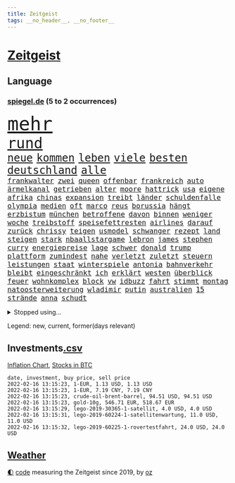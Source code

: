 ```yaml
---
title: Zeitgeist
tags: __no_header__, __no_footer__
---
```


# [Zeitgeist](https://oliz.io/zeitgeist/)

## Language

<h3><a href="https://www.spiegel.de" target="_blank">spiegel.de</a> (5 to 2 occurrences)</h3>
<p style="font-family:monospace">
<span style="font-size:32pt"><a href="news_links.html#mehr" class="current">mehr</a></span>
<br>
<span style="font-size:25pt"><a href="news_links.html#rund" class="current">rund</a></span>
<br>
<span style="font-size:18pt"><a href="news_links.html#neue" class="current">neue</a></span>
<span style="font-size:18pt"><a href="news_links.html#kommen" class="current">kommen</a></span>
<span style="font-size:18pt"><a href="news_links.html#leben" class="current">leben</a></span>
<span style="font-size:18pt"><a href="news_links.html#viele" class="current">viele</a></span>
<span style="font-size:18pt"><a href="news_links.html#besten" class="current">besten</a></span>
<span style="font-size:18pt"><a href="news_links.html#deutschland" class="current">deutschland</a></span>
<span style="font-size:18pt"><a href="news_links.html#alle" class="current">alle</a></span>
<br>
<span style="font-size:12pt"><a href="news_links.html#frankwalter" class="current">frankwalter</a></span>
<span style="font-size:12pt"><a href="news_links.html#zwei" class="current">zwei</a></span>
<span style="font-size:12pt"><a href="news_links.html#queen" class="current">queen</a></span>
<span style="font-size:12pt"><a href="news_links.html#offenbar" class="current">offenbar</a></span>
<span style="font-size:12pt"><a href="news_links.html#frankreich" class="current">frankreich</a></span>
<span style="font-size:12pt"><a href="news_links.html#auto" class="current">auto</a></span>
<span style="font-size:12pt"><a href="news_links.html#ärmelkanal" class="current">ärmelkanal</a></span>
<span style="font-size:12pt"><a href="news_links.html#getrieben" class="current">getrieben</a></span>
<span style="font-size:12pt"><a href="news_links.html#alter" class="current">alter</a></span>
<span style="font-size:12pt"><a href="news_links.html#moore" class="current">moore</a></span>
<span style="font-size:12pt"><a href="news_links.html#hattrick" class="new">hattrick</a></span>
<span style="font-size:12pt"><a href="news_links.html#usa" class="current">usa</a></span>
<span style="font-size:12pt"><a href="news_links.html#eigene" class="current">eigene</a></span>
<span style="font-size:12pt"><a href="news_links.html#afrika" class="current">afrika</a></span>
<span style="font-size:12pt"><a href="news_links.html#chinas" class="current">chinas</a></span>
<span style="font-size:12pt"><a href="news_links.html#expansion" class="new">expansion</a></span>
<span style="font-size:12pt"><a href="news_links.html#treibt" class="current">treibt</a></span>
<span style="font-size:12pt"><a href="news_links.html#länder" class="current">länder</a></span>
<span style="font-size:12pt"><a href="news_links.html#schuldenfalle" class="new">schuldenfalle</a></span>
<span style="font-size:12pt"><a href="news_links.html#olympia" class="current">olympia</a></span>
<span style="font-size:12pt"><a href="news_links.html#medien" class="current">medien</a></span>
<span style="font-size:12pt"><a href="news_links.html#oft" class="current">oft</a></span>
<span style="font-size:12pt"><a href="news_links.html#marco" class="current">marco</a></span>
<span style="font-size:12pt"><a href="news_links.html#reus" class="current">reus</a></span>
<span style="font-size:12pt"><a href="news_links.html#borussia" class="current">borussia</a></span>
<span style="font-size:12pt"><a href="news_links.html#hängt" class="current">hängt</a></span>
<span style="font-size:12pt"><a href="news_links.html#erzbistum" class="current">erzbistum</a></span>
<span style="font-size:12pt"><a href="news_links.html#münchen" class="current">münchen</a></span>
<span style="font-size:12pt"><a href="news_links.html#betroffene" class="current">betroffene</a></span>
<span style="font-size:12pt"><a href="news_links.html#davon" class="current">davon</a></span>
<span style="font-size:12pt"><a href="news_links.html#binnen" class="current">binnen</a></span>
<span style="font-size:12pt"><a href="news_links.html#weniger" class="current">weniger</a></span>
<span style="font-size:12pt"><a href="news_links.html#woche" class="current">woche</a></span>
<span style="font-size:12pt"><a href="news_links.html#treibstoff" class="current">treibstoff</a></span>
<span style="font-size:12pt"><a href="news_links.html#speisefettresten" class="new">speisefettresten</a></span>
<span style="font-size:12pt"><a href="news_links.html#airlines" class="current">airlines</a></span>
<span style="font-size:12pt"><a href="news_links.html#darauf" class="current">darauf</a></span>
<span style="font-size:12pt"><a href="news_links.html#zurück" class="current">zurück</a></span>
<span style="font-size:12pt"><a href="news_links.html#chrissy" class="new">chrissy</a></span>
<span style="font-size:12pt"><a href="news_links.html#teigen" class="new">teigen</a></span>
<span style="font-size:12pt"><a href="news_links.html#usmodel" class="new">usmodel</a></span>
<span style="font-size:12pt"><a href="news_links.html#schwanger" class="current">schwanger</a></span>
<span style="font-size:12pt"><a href="news_links.html#rezept" class="current">rezept</a></span>
<span style="font-size:12pt"><a href="news_links.html#land" class="current">land</a></span>
<span style="font-size:12pt"><a href="news_links.html#steigen" class="current">steigen</a></span>
<span style="font-size:12pt"><a href="news_links.html#stark" class="current">stark</a></span>
<span style="font-size:12pt"><a href="news_links.html#nbaallstargame" class="new">nbaallstargame</a></span>
<span style="font-size:12pt"><a href="news_links.html#lebron" class="current">lebron</a></span>
<span style="font-size:12pt"><a href="news_links.html#james" class="current">james</a></span>
<span style="font-size:12pt"><a href="news_links.html#stephen" class="current">stephen</a></span>
<span style="font-size:12pt"><a href="news_links.html#curry" class="current">curry</a></span>
<span style="font-size:12pt"><a href="news_links.html#energiepreise" class="current">energiepreise</a></span>
<span style="font-size:12pt"><a href="news_links.html#lage" class="current">lage</a></span>
<span style="font-size:12pt"><a href="news_links.html#schwer" class="current">schwer</a></span>
<span style="font-size:12pt"><a href="news_links.html#donald" class="current">donald</a></span>
<span style="font-size:12pt"><a href="news_links.html#trump" class="current">trump</a></span>
<span style="font-size:12pt"><a href="news_links.html#plattform" class="current">plattform</a></span>
<span style="font-size:12pt"><a href="news_links.html#zumindest" class="current">zumindest</a></span>
<span style="font-size:12pt"><a href="news_links.html#nahe" class="current">nahe</a></span>
<span style="font-size:12pt"><a href="news_links.html#verletzt" class="current">verletzt</a></span>
<span style="font-size:12pt"><a href="news_links.html#zuletzt" class="current">zuletzt</a></span>
<span style="font-size:12pt"><a href="news_links.html#steuern" class="current">steuern</a></span>
<span style="font-size:12pt"><a href="news_links.html#leistungen" class="current">leistungen</a></span>
<span style="font-size:12pt"><a href="news_links.html#staat" class="current">staat</a></span>
<span style="font-size:12pt"><a href="news_links.html#winterspiele" class="current">winterspiele</a></span>
<span style="font-size:12pt"><a href="news_links.html#antonia" class="new">antonia</a></span>
<span style="font-size:12pt"><a href="news_links.html#bahnverkehr" class="current">bahnverkehr</a></span>
<span style="font-size:12pt"><a href="news_links.html#bleibt" class="current">bleibt</a></span>
<span style="font-size:12pt"><a href="news_links.html#eingeschränkt" class="current">eingeschränkt</a></span>
<span style="font-size:12pt"><a href="news_links.html#ich" class="current">ich</a></span>
<span style="font-size:12pt"><a href="news_links.html#erklärt" class="current">erklärt</a></span>
<span style="font-size:12pt"><a href="news_links.html#westen" class="current">westen</a></span>
<span style="font-size:12pt"><a href="news_links.html#überblick" class="current">überblick</a></span>
<span style="font-size:12pt"><a href="news_links.html#feuer" class="current">feuer</a></span>
<span style="font-size:12pt"><a href="news_links.html#wohnkomplex" class="new">wohnkomplex</a></span>
<span style="font-size:12pt"><a href="news_links.html#block" class="new">block</a></span>
<span style="font-size:12pt"><a href="news_links.html#vw" class="current">vw</a></span>
<span style="font-size:12pt"><a href="news_links.html#idbuzz" class="current">idbuzz</a></span>
<span style="font-size:12pt"><a href="news_links.html#fahrt" class="current">fahrt</a></span>
<span style="font-size:12pt"><a href="news_links.html#stimmt" class="current">stimmt</a></span>
<span style="font-size:12pt"><a href="news_links.html#montag" class="current">montag</a></span>
<span style="font-size:12pt"><a href="news_links.html#natoosterweiterung" class="current">natoosterweiterung</a></span>
<span style="font-size:12pt"><a href="news_links.html#wladimir" class="current">wladimir</a></span>
<span style="font-size:12pt"><a href="news_links.html#putin" class="current">putin</a></span>
<span style="font-size:12pt"><a href="news_links.html#australien" class="current">australien</a></span>
<span style="font-size:12pt"><a href="news_links.html#15" class="current">15</a></span>
<span style="font-size:12pt"><a href="news_links.html#strände" class="current">strände</a></span>
<span style="font-size:12pt"><a href="news_links.html#anna" class="current">anna</a></span>
<span style="font-size:12pt"><a href="news_links.html#schudt" class="new">schudt</a></span>
</p>
<details>
<summary>Stopped using...</summary>
<p class="former" style="font-size:12pt">
beobachtet(488) profi(488) diktator(487) erholung(487) konzerne(487) übergriffe(487) 2000(486) asche(486) exemplare(486) massiver(486) reichen(486) schmeckt(486) vereinten(486) weitgehend(486) berühmt(485) coronaausbruch(485) geschaffen(485) kohle(485) provinz(485) abschied(484) beantragen(484) eingereicht(484) geändert(484) konkurrenten(484) rostock(484) studierenden(484) tieren(484) umgehen(484) unabhängigkeit(484) verdachts(484) videobotschaft(484) viertel(484) 12(483) 37(483) bereich(483) einiges(483) katastrophe(483) rente(483) sicherheitsbehörden(483) unruhen(483) versteigert(483) virologe(483) besseren(482) bitten(482) carsten(482) chelsea(482) entdecken(482) gerufen(482) halt(482) positionen(482) prinzessin(482) unentschieden(482) zeitweise(482) 125(481) bekanntesten(481) belarussischen(481) berg(481) billionen(481) einzudämmen(481) früherer(481) gesagt(481) kretschmer(481) versorgt(481) zeugen(481) arbeitsplatz(480) behandelt(480) bekämpfung(480) dienen(480) marcel(480) räumen(480) verlängern(480) verschwunden(480) version(480) vorantreiben(480) außenpolitik(479) beachten(479) bilden(479) einziehen(479) erinnerungen(479) franziska(479) löhne(479) sarscov2(479) schiedsrichter(479) staats(479) zentrale(479) 43(478) alex(478) christopher(478) geklärt(478) gestoßen(478) hervor(478) hunderten(478) ramelow(478) rettet(478) september(478) vermeiden(478) eintracht(477) extreme(477) feuerwehrleute(477) geflüchteten(477) gegenteil(477) hungerstreik(477) lustig(477) machtkampf(477) manipuliert(477) massiven(477) norbert(477) private(477) wirecard(477) wirkt(477) woran(477) zugunsten(477) alkohol(476) dahin(476) entscheidend(476) erteilt(476) höchststand(476) lebenslange(476) obama(476) sache(476) senkt(476) umstrittener(476) untersuchungsausschuss(476) verteilung(476) veränderte(476) aktuell(475) auskommen(475) eskalieren(475) heil(475) hubertus(475) käufer(475) libyen(475) namens(475) nürnberg(475) rom(475) tauchen(475) tausenden(475) verärgert(475) via(475) 29(474) deutlichen(474) höchst(474) jedenfalls(474) nahverkehr(474) telekom(474) trennen(474) unruhe(474) deutlicher(473) fund(473) gewässern(473) jahrhundert(473) meiner(473) rechtliche(473) bestehen(472) fauci(472) game(472) italienischen(472) netanyahu(472) schriftstellerin(472) schwester(472) seltenen(472) trainiert(472) aufgetreten(471) bedarf(471) beteiligung(471) erheben(471) erkrankung(471) hob(471) hürden(471) israels(471) rutschen(471) störung(471) beantragt(470) jerusalem(470) sven(470) 81(469) autoindustrie(469) franzosen(469) saarland(469) schlechtes(469) ermordeten(468) erschweren(468) gesehen(468) 16jährigen(467) brauche(467) erfunden(467) flüchtlingen(467) gabriel(467) gefangene(467) kryptowährung(467) negativen(467) park(467) potsdam(467) siegen(467) geprägt(466) überprüfen(466) aufarbeitung(465) dramatische(465) erkenntnisse(465) gekauft(465) marsch(465) reichsten(465) vakzine(465) zigaretten(465) beiträge(464) berühmte(464) bgh(464) gefälschte(464) polnische(464) umweltschutz(464) voraussetzungen(464) amtsgericht(463) jürgen(463) kippt(463) ordnung(463) prompt(463) träume(463) alarmiert(462) bett(462) eben(462) eingeleitet(462) privat(462) verteidigen(462) dfbpokal(461) hitze(461) startups(461) pandemiebekämpfung(460) außerhalb(459) erderwärmung(459) thüringens(459) erwachsenen(458) politikerin(458) prognose(458) ringen(457) wirtschaftswachstum(457) überleben(457) auktion(456) gelandet(456) produkte(456) vorgänger(456) bundesgerichtshof(455) familienberater(455) schneider(455) syrer(455) verfassungswidrig(455) klasse(454) telefonat(453) begangen(452) französischer(451) trauern(451) umfragewerte(451) verfolger(449) dreieinhalb(448) folter(448) wrack(448) app(447) krisen(447) stärkt(446) karten(445) strafbar(445) thüringer(445) koalitionspartner(444) teilnehmern(443) herausfinden(442) minderjährigen(442) akten(441) schützt(440) 91(439) gerieten(438) unterbrochen(437) vorgenommen(437) identität(435) kongress(435) stellenabbau(434) coronajahr(433) susanne(433) weidel(433) entbrannt(431) bbc(429) topspiel(429) hagen(427) rache(424) karlsruhe(423) missbrauchs(422) kenia(421) discounter(420) strukturen(420) rechter(418) regelmäßig(414) vertrauten(413) aggressiv(412) übergriffen(412) taxifahrer(411) boomt(410) würdigt(408) ausweg(407) brutalen(407) hartz(407) zweieinhalb(407) 13jährige(406) hinterbliebene(406) helmut(405) variante(398) katzen(394) uskapitol(389) lieferketten(381) verstoß(380) iv(377) höheres(376) sehe(373) windows(372) andy(371) bestens(370) klettert(368) schiebt(363) nachbarland(362) abreise(356) ostdeutsche(356) militärputsch(354) potenziell(350) stärkste(347) längerem(339) zusammenbruch(338) beunruhigt(336) übernahm(336) hochschulen(333) fängt(331) kriege(328) zurückgekehrt(328) geimpften(326) verantwortliche(326) holten(321) strebt(320) südwesten(319) freizugeben(316) adams(313) szenarien(313) bildzeitung(306) fraktionen(306) coronainzidenz(305) rumänien(304) prozessauftakt(302) herausragende(301) bemühen(299) übrig(292) mindeststeuer(283) kabel(281) institute(278) massachusetts(278) pflegen(278) geschleudert(271) raumfahrt(270) dynamo(269) genesen(267) abgefeuert(266) crystal(265) 2013(264) vize(264) großkonzerne(261) durchbruch(258) geknackt(257) hofmann(257) arbeitsmarkt(256) beispiellose(256) set(256) tennisstar(253) agnes(252) hebamme(252) sahen(251) 83(249) felix(248) jamie(248) laster(246) baum(245) forscherin(241) organisierten(241) serbien(239) julius(238) unterstützern(237) laune(236) geflüchteter(235) kultusminister(235) individuelle(233) sudan(232) osaka(231) chipmangel(230) fachkräftemangel(230) sammelt(230) tenniswelt(229) unwettern(228) tricks(227) weigerte(226) jamaika(225) drohenden(224) morgens(222) schimpft(221) deltavariante(220) straftat(217) vodafone(217) weltall(217) auswärtige(214) norwegische(214) differenzen(212) kalte(212) abgerufen(211) britney(211) hildesheim(211) mögen(211) spears(211) coronafall(210) 500000(209) entstehung(209) heim(209) sätze(209) visa(209) erpressen(208) erhebung(207) absolviert(206) storniert(206) batterien(205) überlegt(205) unterrichten(204) bundesverkehrsminister(203) mo(203) gerichtlich(202) floh(200) sprunghaft(199) hits(198) fläche(197) ansteckung(196) schottischen(196) sichtbar(196) las(195) legten(195) vegas(195) vorliegen(195) glückliche(194) kleinkinder(194) belästigungen(193) blind(192) wehen(192) übte(192) fällig(191) medizinischer(191) bezieht(190) dominieren(190) konzentriert(190) thiel(190) voelchert(189) wellen(189) vollständige(188) kosovo(186) dankte(185) gehörten(185) wiegt(185) anstatt(183) fossilen(183) installiert(180) klassischen(176) leidenschaft(175) websites(175) norweger(174) japans(173) killer(173) kohl(173) angegangen(172) steve(172) netzwerke(171) verkehrt(170) beschimpfungen(169) erhofft(169) 90/die(168) abitur(168) diktatur(168) ächzt(167) ali(166) boosterimpfung(166) ibiza(166) marsalek(166) strafmaß(166) vermietet(166) films(165) europäisches(164) genervt(164) herauskommen(163) pandazwillinge(163) röttgen(163) übertragen(163) damaskus(162) einigkeit(162) human(162) exemplar(161) kundschaft(161) demokrat(160) vielfach(160) hansjoachim(159) angestellt(157) senator(157) 190(156) bedürftige(156) regierte(156) ausfälle(155) müttern(155) scholz'(154) asteroid(152) bombe(152) ergeht(152) gewidmet(152) nadine(152) papiere(152) produktionsausfälle(152) landwirte(151) groningen(150) exmann(149) diebe(148) spaziergang(148) alias(147) unterschiedlicher(147) eindeutig(146) emirat(146) nsregime(146) stufe(146) mastercard(145) abgerechnet(144) cduführung(144) optimismus(144) gerichtsentscheidung(143) indonesische(143) ausreisen(141) farce(141) gerichtsurteil(141) holstein(141) popgeschichte(141) anhörung(140) gesetzentwurf(140) oberster(140) nachbarländer(139) milch(138) türkisches(138) fock(137) gorch(137) fünftel(135) cyberangriffe(133) entstanden(133) oppositionspolitiker(133) ostdeutschen(133) pazifik(133) zusehen(133) gehirn(132) krieger(132) usstadt(132) jeffrey(131) knapper(131) lösungen(131) einigt(130) angeschlagenen(129) covidpatienten(128) uli(128) versetzt(128) wiederzubeleben(128) abgeschaltet(127) höchststrafe(127) lotto(127) übertragung(127) eineinhalb(126) erklärungen(126) terodde(126) bildet(125) holmes(125) obst(125) mobilitätswende(124) pakete(124) ubooten(124) verkehrsbetriebe(124) vorfeld(124) befragen(123) industriestaaten(122) kapazitäten(122) mehrfamilienhaus(122) michail(122) prallt(122) durchschnittlich(121) floyd(120) präsidentschaftskandidat(120) urenkel(120) bedrängnis(119) blödsinn(119) kommissionschefin(119) schärferen(119) 1991(118) bedeckt(118) gestiegener(118) rechtsradikale(117) spürbare(117) schlangen(116) vermögensteuer(116) annulliert(115) zentralen(115) ehrung(114) erwärmung(114) hey(114) bewahrte(113) distanzunterricht(113) gesundes(113) chancenlos(112) hofreiter(112) torlos(112) glen(111) sonntagmorgen(111) bernhard(110) 53jährigen(109) apotheke(109) beider(109) entwickler(109) gesellschaftlichen(109) hitzewellen(109) prägen(109) supermarkt(109) unterstützten(109) gaspreise(108) profifußball(108) faszinierend(107) mailänder(107) strackzimmermann(107) 007(106) ferran(106) gedrängt(106) mannschaften(106) torres(106) tourismusbranche(106) aue(105) brandt(105) bundesverwaltungsgericht(105) erzgebirge(105) fdppolitikerin(105) geklaut(105) raketenabwehr(105) 200000(104) angehalten(104) ausweis(104) entzweit(104) klimaforschung(104) kurioses(104) adele(103) vereinbart(103) verläufe(103) volksverhetzung(103) berufungsgericht(102) fiona(102) intern(102) stattgefunden(102) ansicht(101) norwegens(101) pr(101) portal(100) zähem(100) bundesvorstand(99) verdreifacht(99) reichste(98) schürfen(98) obersten(97) wirksam(97) meeresspiegels(96) andrang(95) lieferungen(95) menschenschmuggel(95) sterne(95) knall(94) rechtsextremer(94) waffenlager(94) ansagen(93) emeritierte(93) verlobt(93) überlastung(93) chefredakteur(92) einzelhändler(92) oberlandesgericht(92) zulieferer(92) belügen(91) bereichen(91) enes(91) kanter(91) springerverlag(91) töchtern(91) bayernprofi(90) bedingung(90) energieriesen(90) genf(90) gesundheitsministerin(90) härte(90) nachteil(90) penthouse(90) asteroiden(89) ausweisung(89) clans(89) credit(89) dieselbe(89) gutachter(89) haftanstalt(89) kostüm(89) robuste(89) suisse(89) südamerikanischen(89) süßem(89) verbotener(89) verwehrt(89) davis(88) exkollegen(88) verglichen(88) erfurt(87) gehege(87) geopolitische(87) leitzins(87) valencia(87) zinssenkung(87) zoos(87) dampf(86) kavala(86) nämlich(86) causa(85) feldern(85) pflegebedürftige(85) sekunde(85) vielfältig(85) ablenken(84) alec(84) aufarbeiten(84) autorinnen(84) baldwin(84) bremsweg(84) osman(84) superreiche(84) verhandler(84) ausgelacht(83) füllkrug(83) joel(83) legendäre(83) niclas(83) rust(83) sizilianischen(83) tötungsdelikts(83) abfertigung(82) horn(82) konzentration(82) milliardäre(82) wahrgenommen(82) ergattert(81) kontinuität(81) professor(81) reporterin(81) truss(81) weiterspielen(81) wissenschaftlichen(81) fe(80) kommentierte(80) kriminalität(80) landminen(80) ming(80) namensstreit(80) ran(80) raumschiff(80) abgereist(79) dagewesenen(79) einzelner(79) energieverbrauch(79) jahreswechsel(79) oberlinhaus(79) plantagen(79) rufe(79) uniklinik(79) berücksichtigen(78) gefoltert(78) geringer(78) großflächig(78) lieferzeiten(78) regierungswechsel(78) rührung(78) vereinbarten(78) verfassungsgerichtshof(78) dienstleister(77) impfskeptikerin(77) schwerte(77) strahlkraft(77) flugzeugabsturz(76) hyundai(76) kulturmäzen(76) michel(76) oxfam(76) ubahn(76) usrapper(76) wach(76) wundern(76) christiane(75) eauto(75) eindeutige(75) eumitgliedstaaten(75) flitzer(75) maya(75) pandemiebeginn(75) untergetaucht(75) backen(74) befreite(74) bemerkenswerten(74) klubikone(74) prozesse(74) ausschluss(73) coronachaos(73) fabian(73) gottschalk(73) hotspur(73) tottenham(73) wetten(73) zehnjähriger(73) pöbeleien(72) ryanair(72) strompreise(72) ungestört(72) wachstumsprognose(72) wirtschaftsmetropole(72) kranker(71) lampen(71) forschungsinstitut(70) kompromissen(70) korrekt(70) qualität(70) tortur(70) unserem(70) welten(70) diw(69) einschnitte(69) einzuholen(69) erklärungsnot(69) milliardenskandal(69) cottbus(68) milliardenauftrag(68) millionensummen(68) dunkeln(67) qualifizieren(67) vorkehrungen(67) beeindruckt(66) pfeift(66) rekordwerte(66) 1700(65) ampelkabinett(65) arbeitsplätze(65) lucky(65) parlamentarischen(65) erlaubte(64) kantersieg(64) tradition(64) betriebsrats(63) bundesfinanzminister(63) garbiñe(63) gelbe(63) haag(63) muguruza(63) phänomen(63) tierwohl(63) versicherten(63) autoschlüssel(62) begehen(62) belastungsgrenze(62) bvg(62) gesicherte(62) kleinste(62) ozean(62) praktikanten(62) ratspräsident(62) treibstoffpreise(62) verschiedener(62) versteht(62) alfred(61) bundesministerien(61) einschränken(61) epsteins(61) keeper(61) neige(61) ulrich(61) anbau(60) erwägen(60) kopfschmuck(60) marburg(60) mischt(60) niederschläge(60) pandemiegeschehen(60) coronafallzahlen(59) flutwellen(59) getreide(59) revanche(59) saarländischen(59) verbracht(59) bowie(58) brainard(58) eisbärenzwillinge(58) lael(58) rostocker(58) ungültig(58) brust(57) durchführen(57) hunziker(56) krankenversicherungen(56) touristinnen(56) tvmoderatorin(56) übergibt(56) 18000(55) dokumenten(55) fdpabgeordneter(55) impfpässe(55) konsumgüter(55) netzausbau(55) szenario(55) vilnius(55) brennerei(54) endlose(54) holland(54) milieus(54) südafrikanische(54) impfskandal(53) irrtum(53) klimaerwärmung(53) regulieren(53) rutte(53) schwächer(53) entlarven(52) kommunistischen(52) käme(52) schwäbische(52) till(52) verwaltungsgerichtshof(52) allgemeinen(51) fdpverkehrsminister(51) haftbedingungen(51) leichtsinnig(51) nichten(51) referat(51) ritter(51) arsenalstar(50) coronabedingter(50) erfahrungsbericht(50) temperaturen(50) windräder(50) dreifach(49) impfkritischen(49) korruptionsvorwürfen(49) krebserregend(49) omikronpatienten(49) untermauern(49) arbeitsminister(48) entlang(48) gründete(48) klimaminister(48) sodass(48) verpuffung(48) champagnerhersteller(47) machtverhältnisse(47) mutante(47) pazifikstaat(47) silvesternacht(47) tennisverband(47) einbau(46) landesweiten(46) langwierigen(46) syrischer(46) 33jährigen(45) abzusehen(45) beanstandet(45) kollektionen(45) lästerte(45) modewelt(45) out(45) perfektes(45) rangliste(45) tauschten(45) bettercom(44) borrell(44) garg(44) gerichtsstreit(44) hakenkreuzfahne(44) hinrunde(44) josep(44) lehrt(44) marieagnes(44) patzer(44) skigebiet(44) vermehren(44) verteidigungsausschusses(44) vishal(44) zoomcall(44) zwayer(44) ausbruchs(43) koordinieren(43) pascal(43) welternährungsorganisation(43) zemmour(43) éric(43) diktatoren(42) königsblauen(42) nszeit(42) problematisch(42) traditionellen(42) brantner(41) chevron(41) fälschen(41) vincent(41) ablösen(40) ameisen(40) bremsmanöver(40) dhbauswahl(40) einsicht(40) einzig(40) ibrahimović(40) millionenschaden(40) zerstörung(40) zlatan(40) bingen(39) leichtes(39) miliz(39) sicherheitslücke(39) südpazifik(39) urheberrecht(39) verzeichnete(39) vetternwirtschaft(39) begegnen(38) edward(38) ersatz(38) hassobjekt(38) hilfslieferungen(38) kürzt(38) meisterwerk(38) nebenwirkung(38) träumer(38) anweisung(37) gefühle(37) nahrung(37) pandemiebedingter(37) verhandlung(37) yannick(37) 1984(36) augsburgs(36) durchgang(36) leiser(36) überlebenskampf(36) commerzbank(35) genutzte(35) handball(35) pedro(35) prangern(35) rechner(35) verfilmt(35) viren(35) bauer(34) bildungsminister(34) canberra(34) deuten(34) entbunden(34) gespenst(34) mittelfeld(34) parlamentarische(34) ziehung(34) baltikum(33) einreiseregeln(33) impfskeptikern(33) lüneburg(33) militärbündnis(33) produzent(33) spanischer(33) uniklinikum(33) zurückdrängen(33) augenzeugenberichte(32) cool(32) folterarzt(32) muhammad(32) nonnen(32) unterwandert(32) watzke(32) 5g(31) astronom(31) australischer(31) geiseln(31) gerammt(31) indikator(31) korb(31) mitfahrer(31) organisiert(31) treffern(31) überraschen(31) fdpabgeordnete(30) rammte(30) stabilität(30) abstandsregeln(29) nature(29) passierte(29) rekordumsatz(29) rückwirkende(29) skiklassiker(29) spiderman(29) wiederaufnahme(29) alaa(28) bedauern(28) ertrunken(28) heikel(28) midlifekolumne(28) olympiaaus(28) ostbeauftragte(28) petro(28) poroschenko(28) rückrundenstart(28) supermärkten(28) willkür(28) autobahngesellschaft(27) ben(27) führungsstil(27) milder(27) neuwagen(27) selbstständig(27) verlorenes(27) coronafällen(26) gekümmert(26) gesetzten(26) quälen(26) sachschaden(26) stararchitekt(26) tampa(26) verlegung(26) bezahlte(25) fahrenden(25) infektionswelle(25) influencerin(25) krankenversicherung(25) louvre(25) spitzenbeamte(25) ställen(25) zusammengezogen(25) clinch(24) coronademos(24) gartenparty(24) großeltern(24) quarantäneregeln(24) schikanen(24) schlüssel(24) wachsender(24) wellinger(24) anhebung(23) desto(23) emotionales(23) klischee(23) schwindelig(23) spaziergänge(23) verunglimpft(23) kurzfristige(22) mcconnell(22) mitch(22) psychologin(22) voice(22) a4(21) familienmitglied(21) feministischen(21) islamistische(21) mitfavorit(21) palast(21) parteiübergreifend(21) porträtierte(21) spektakel(21) telefónica(21) zurückzuführen(21) äußersten(21) bahnsteig(20) dom(20) enkel(20) inklusion(20) patriots(20) sprinterin(20) unwissenheit(20) weihnachtsinsel(20) zweites(20) 82(19) abfahrtsrennen(19) abhalten(19) fahrzeugen(19) galaxien(19) gaskraftwerke(19) intellektueller(19) schulhof(19) atomausstieg(18) atomkraftgegner(18) dünnen(18) einbrecher(18) exsenator(18) ideologisch(18) irme(18) stetterkarp(18) wankt(18) weihnachtspause(18) aviv(17) berufsalltag(17) landtagswahlen(17) linienbus(17) medizinstudentin(17) millionäre(17) modebranche(17) tel(17) transformation(17) generalstaatsanwältin(16) geplatzt(16) kitz(16) letitia(16) organe(16) skiunfall(16) dj(15) eingedämmt(15) gottesdienstes(15) horoskope(15) leistungsdruck(15) piste(15) sowjetische(15) verlagern(15) wanderwitz(15) ampelabgeordnete(14) berufsaussichten(14) elite(14) liebte(14) liz(14) nahostkonflikt(14) philippe(14) schneesturm(14) skitouren(14) betrügerin(13) betty(13) elisabeth(13) jahresauftakt(13) jurymitglied(13) kasachstans(13) laser(13) pepi(13) perfekter(13) ricardo(13) bundesarbeitsminister(12) klimakatastrophe(12) spielverlegung(12) stürmte(12) tennisprofis(12) tennisstars(12) treffers(12) coronainfizierten(11) erreichten(11) gewünscht(11) haitianischen(11) hausbrand(11) jovenel(11) mol(11) müllentsorgung(11) ofen(11) rüstungsgüter(11) vorsätze(11)
</p>
</details>
<p>Legend: <span class="new">new</span>, <span class="current">current</span>, <span class="former">former(days relevant)</span></p>

## Investments[.csv](investments.csv)

[Inflation Chart](https://inflationchart.com),
[Stocks in BTC](https://stonksinbtc.xyz/)

```
date, investment, buy price, sell price
2022-02-16 13:15:23, 1-EUR, 1.13 USD, 1.13 USD
2022-02-16 13:15:23, 1-EUR, 7.19 CNY, 7.19 CNY
2022-02-16 13:15:23, crude-oil-brent-barrel, 94.51 USD, 94.51 USD
2022-02-16 13:15:23, gold-10g, 546.71 EUR, 518.67 EUR
2022-02-16 13:15:29, lego-2019-30365-1-satellit, 4.0 USD, 4.0 USD
2022-02-16 13:15:31, lego-2019-60224-1-satellitenwartung, 11.0 USD, 11.0 USD
2022-02-16 13:15:32, lego-2019-60225-1-rovertestfahrt, 24.0 USD, 24.0 USD
```

## [Weather](weather.html)

<footer>
<a href="javascript:toggleTheme()" class="nav">🌓</a>
<a href="https://github.com/ooz/zeitgeist">code</a> measuring the Zeitgeist since 2019, by <a href="https://oliz.io">oz</a>
</footer>
